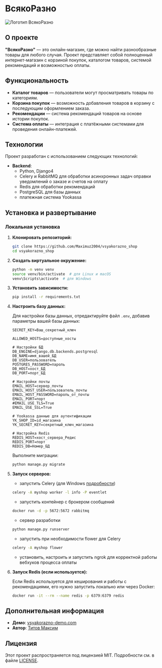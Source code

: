 # ВсякоРазно

![Логотип ВсякоРазно](https://link-to-your-logo.png)

## О проекте

**"ВсякоРазно"** — это онлайн-магазин, где можно найти разнообразные товары для любого случая. Проект представляет собой полноценный интернет-магазин с корзиной покупок, каталогом товаров, системой рекомендаций и возможностью оплаты.

## Функциональность

- **Каталог товаров** — пользователи могут просматривать товары по категориям.
- **Корзина покупок** — возможность добавления товаров в корзину с последующим оформлением заказа.
- **Рекомендации** — система рекомендаций товаров на основе истории покупок.
- **Система оплаты** — интеграция с платёжными системами для проведения онлайн-платежей.

## Технологии

Проект разработан с использованием следующих технологий:

- **Backend**: 
  - Python, Django4
  - Celery и RabbitMQ для обработки асинхронных задач оправки уведомлений о заказе и счетов на оплату
  - Redis для обработки рекомендаций
  - PostgreSQL для базы данных
  - платежная система Yookassa

## Установка и развертывание

### Локальная установка

1. **Клонировать репозиторий:**

    ```bash
    git clone https://github.com/Maximuz2004/vsyakorazno_shop
    cd vsyakorazno_shop
    ```

2. **Создать виртуальное окружение:**

    ```bash
    python -m venv venv
    source venv/bin/activate  # для Linux и macOS
    venv\Scripts\activate  # для Windows
    ```

3. **Установить зависимости:**

    ```bash
    pip install -r requirements.txt
    ```

4. **Настроить базу данных:**

    Для настройки базы данных, отредактируйте файл `.env`, добавив параметры вашей базы данных:
    ```dotenv
    SECRET_KEY=Ваш_секретный_ключ
    
    ALLOWED_HOSTS=доступные_хосты
    
    # Настройки БД
    DB_ENGINE=django.db.backends.postgresql
    DB_NAME=имя_вашей_БД
    DB_USER=пользователь
    POSTGRES_PASSWORD=пароль
    DB_HOST=хост_БД
    DB_PORT=порт_БД
    
    # Настройки почты
    EMAIL_HOST=сервер_почты
    EMAIL_HOST_USER=пользователь_почты
    EMAIL_HOST_PASSWORD=пароль_от_почты
    EMAIL_PORT=порт
    #EMAIL_USE_TLS=True
    EMAIL_USE_SSL=True
    
    # Yookassa данные для аутентификации
    YK_SHOP_ID=id_магазина
    YK_SECRET_KEY=секретный_ключ_магазина
    
    # Настройка Redis
    REDIS_HOST=хост_сервера_Редис
    REDIS_PORT=порт
    REDIS_DB=Номер_БД
    
    ```

    Выполните миграции:

    ```bash
    python manage.py migrate
    ```

5. **Запуск серверов:**
    - запустить Celery (для Windows [подробности](https://ru.stackoverflow.com/questions/1522508/djangocelery-%D0%BD%D0%B5-%D0%B2%D1%8B%D0%BF%D0%BE%D0%BB%D0%BD%D1%8F%D0%B5%D1%82%D1%81%D1%8F-task))
    ```bash
    celery -A myshop worker -l info -P eventlet
    ```

    - запустить контейнер с брокером сообщений
    ```bash
    docker run -d -p 5672:5672 rabbitmq
    ```

    - сервер разработки
    ```bash
    python manage.py runserver
    ```
   - запустить при необходимости flower для Celery
   ```bash
   celery -A myshop flower
   ```
    - установить, настроить и запустить ngrok для корректной работы вебхуков процесса оплаты


6. **Запуск Redis (если используется):**

    Если Redis используется для кеширования и работы с рекомендациями, его нужно запустить локально или через Docker:

    ```bash
    docker run -it --rm --name redis -p 6379:6379 redis
    ```


## Дополнительная информация

- **Демо**: [vsyakorazno-demo.com](#)
- **Автор**: [Титов Максим](https://github.com/Maximuz2004)

## Лицензия

Этот проект распространяется под лицензией MIT. Подробности см. в файле [LICENSE](./LICENSE).